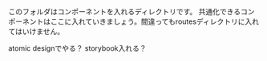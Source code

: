 このフォルダはコンポーネントを入れるディレクトリです。
共通化できるコンポーネントはここに入れていきましょう。間違ってもroutesディレクトリに入れてはいけません。

atomic designでやる？
storybook入れる？